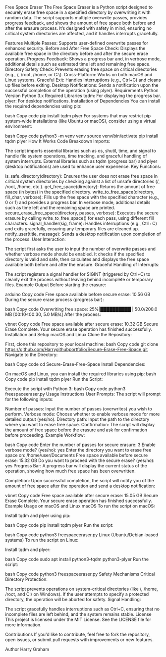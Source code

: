 Free Space Eraser
The Free Space Eraser is a Python script designed to securely erase free space in a specified directory by overwriting it with random data. The script supports multiple overwrite passes, provides progress feedback, and shows the amount of free space both before and after the erasure process. It’s designed with safety in mind, ensuring no critical system directories are affected, and it handles interrupts gracefully.

Features
Multiple Passes: Supports user-defined overwrite passes for enhanced security.
Before and After Free Space Check: Displays the available free space in the directory before and after the secure erase operation.
Progress Feedback: Shows a progress bar and, in verbose mode, additional details such as estimated time left and remaining free space.
Directory Safety Check: Prevents erasing free space on critical directories (e.g., /, /root, /home, or C:\\).
Cross-Platform: Works on both macOS and Linux systems.
Graceful Exit: Handles interruptions (e.g., Ctrl+C) and cleans up files before exiting.
Desktop Notifications: Sends a notification upon the successful completion of the operation (using plyer).
Requirements
Python Version
Python 3.x
Required Libraries
tqdm: For displaying the progress bar.
plyer: For desktop notifications.
Installation of Dependencies
You can install the required dependencies using pip:

bash
Copy code
pip install tqdm plyer
For systems that may restrict pip system-wide installations (like Ubuntu or macOS), consider using a virtual environment:

bash
Copy code
python3 -m venv venv
source venv/bin/activate
pip install tqdm plyer
How It Works
Code Breakdown
Imports:

The script imports essential libraries such as os, shutil, time, and signal to handle file system operations, time tracking, and graceful handling of system interrupts.
External libraries such as tqdm (progress bar) and plyer (desktop notifications) are used to enhance user experience.
Key Functions:

is_safe_directory(directory): Ensures the user does not erase free space in critical system directories by checking against a list of unsafe directories (/, /root, /home, etc.).
get_free_space(directory): Returns the amount of free space (in bytes) in the specified directory.
write_to_free_space(directory, fill_char, verbose): Fills up the free space with the specified character (e.g., 0 or 1) and provides a progress bar. In verbose mode, additional details such as time left and the remaining space are printed.
secure_erase_free_space(directory, passes, verbose): Executes the secure erasure by calling write_to_free_space() for each pass, using different fill characters.
signal_handler(sig, frame): Handles interruptions (e.g., Ctrl+C) and exits gracefully, ensuring any temporary files are cleaned up.
notify_user(title, message): Sends a desktop notification upon completion of the process.
User Interaction:

The script first asks the user to input the number of overwrite passes and whether verbose mode should be enabled.
It checks if the specified directory is valid and safe, then calculates and displays the free space available both before and after the erasure.
Graceful Handling of Interrupts:

The script registers a signal handler for SIGINT (triggered by Ctrl+C) to cleanly exit the process without leaving behind incomplete or temporary files.
Example Output
Before starting the erasure:

arduino
Copy code
Free space available before secure erase: 10.56 GB
During the secure erase process (progress bar):

bash
Copy code
Overwriting free space: 25%|██████████                          | 50.0/200.0 MB [00:10<00:30, 5.0 MB/s]
After the process:

vbnet
Copy code
Free space available after secure erase: 10.32 GB
Secure Erase Complete. Your secure erase operation has finished successfully.
Installation and Setup
macOS and Linux
Clone the Repository:

First, clone this repository to your local machine:
bash
Copy code
git clone https://github.com/Harrygithubportfolio/Secure-Erase-Free-Space.git
Navigate to the Directory:

bash
Copy code
cd Secure-Erase-Free-Space
Install Dependencies:

On macOS and Linux, you can install the required libraries using pip:
bash
Copy code
pip install tqdm plyer
Run the Script:

Execute the script with Python 3:
bash
Copy code
python3 freespaceeraser.py
Usage Instructions
User Prompts: The script will prompt for the following inputs:

Number of passes: Input the number of passes (overwrites) you wish to perform.
Verbose mode: Choose whether to enable verbose mode for more detailed output (yes/no).
Directory path: Input the path to the directory where you want to erase free space.
Confirmation: The script will display the amount of free space before the erasure and ask for confirmation before proceeding.
Example Workflow:

bash
Copy code
Enter the number of passes for secure erasure: 3
Enable verbose mode? (yes/no): yes
Enter the directory you want to erase free space on: /home/user/Documents
Free space available before secure erase: 15.32 GB
Do you want to proceed with the secure erase? (yes/no): yes
Progress Bar: A progress bar will display the current status of the operation, showing how much free space has been overwritten.

Completion: Upon successful completion, the script will notify you of the amount of free space after the operation and send a desktop notification:

vbnet
Copy code
Free space available after secure erase: 15.05 GB
Secure Erase Complete. Your secure erase operation has finished successfully.
Example Usage on macOS and Linux
macOS
To run the script on macOS:

Install tqdm and plyer using pip:

bash
Copy code
pip install tqdm plyer
Run the script:

bash
Copy code
python3 freespaceeraser.py
Linux (Ubuntu/Debian-based systems)
To run the script on Linux:

Install tqdm and plyer:

bash
Copy code
sudo apt install python3-tqdm python3-plyer
Run the script:

bash
Copy code
python3 freespaceeraser.py
Safety Mechanisms
Critical Directory Protection:

The script prevents operations on system-critical directories (like /, /home, /root, and C:\\ on Windows).
If the user attempts to specify a protected directory, the operation will be aborted for safety.
Signal Handling:

The script gracefully handles interruptions such as Ctrl+C, ensuring that no incomplete files are left behind, and the system remains stable.
License
This project is licensed under the MIT License. See the LICENSE file for more information.

Contributions
If you'd like to contribute, feel free to fork the repository, open issues, or submit pull requests with improvements or new features.

Author
Harry Graham

